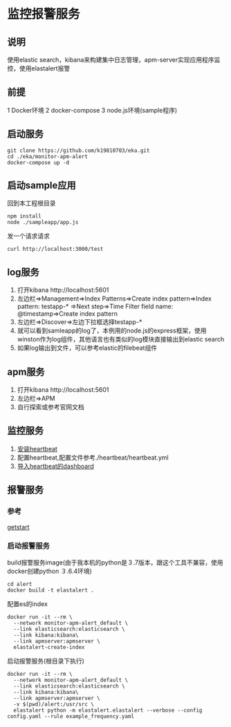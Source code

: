 # 监控报警服务

##  说明
使用elastic search，kibana来构建集中日志管理，apm-server实现应用程序监控，使用elastalert报警

##  前提
1 Docker环境
2 docker-compose
3 node.js环境(sample程序)
##  启动服务
```Shell
git clone https://github.com/k19810703/eka.git
cd ./eka/monitor-apm-alert
docker-compose up -d
```

## 启动sample应用
回到本工程根目录
```Shell
npm install
node ./sampleapp/app.js
```
发一个请求请求
```Shell
curl http://localhost:3000/test
```

## log服务
1.  打开kibana http://localhost:5601
2.  左边栏=>Management=>Index Patterns=>Create index pattern=>Index pattern: testapp-* =>Next step=>Time Filter field name: @timestamp=>Create index pattern
3.  左边栏=>Discover=>左边下拉框选择testapp-*
4.  就可以看到samleapp的log了，本例用的node.js的express框架，使用winston作为log组件，其他语言也有类似的log模块直接输出到elastic search
5.  如果log输出到文件，可以参考elastic的filebeat组件

##  apm服务
1.  打开kibana http://localhost:5601
2.  左边栏=>APM
3.  自行探索或参考官网文档

## 监控服务
1.  [安装heartbeat](https://www.elastic.co/guide/en/beats/heartbeat/current/heartbeat-installation.html)
2.  配置heartbeat,配置文件参考./heartbeat/heartbeat.yml
3.  [导入heartbeat的dashboard](https://github.com/elastic/uptime-contrib)

##  报警服务

### 参考
[getstart](https://elastalert.readthedocs.io/en/latest/running_elastalert.html)

### 启动报警服务
build报警服务image(由于我本机的python是３.7版本，跟这个工具不兼容，使用docker创建python ３.6.4环境)
```SHELL
cd alert
docker build -t elastalert .
```

配置es的index
```SHELL
docker run -it --rm \
  --network monitor-apm-alert_default \
  --link elasticsearch:elasticsearch \
  --link kibana:kibana\
  --link apmserver:apmserver \
  elastalert-create-index
```

启动报警服务(根目录下执行)
```SHELL
docker run -it --rm \
  --network monitor-apm-alert_default \
  --link elasticsearch:elasticsearch \
  --link kibana:kibana\
  --link apmserver:apmserver \
  -v $(pwd)/alert:/usr/src \
  elastalert python -m elastalert.elastalert --verbose --config config.yaml --rule example_frequency.yaml 
```
